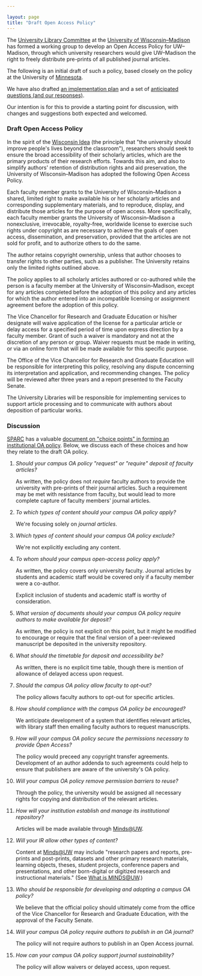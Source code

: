 ```yaml
---

layout: page
title: "Draft Open Access Policy"
---
```

The
[University Library Committee](https://www.library.wisc.edu/about/university-library-committee/)
at the [University of Wisconsin&ndash;Madison](http://www.wisc.edu)
has formed a working group to develop an Open Access Policy for
UW&ndash;Madison, through which university researchers would give
UW&ndash;Madison the right to freely distribute pre-prints of all
published journal articles.

The following is an initial draft of such a policy, based closely on the policy
at the University of
[Minnesota](http://www.policy.umn.edu/Policies/Research/SCHOLARLYARTICLES.html).

We have also drafted [an implementation plan](oa_implementation.html)
and a set of [anticipated questions (and our responses)](oa_questions.html).

Our intention is for this to provide a starting point for discussion,
with changes and suggestions both expected and welcomed.

### Draft Open Access Policy

In the spirit of the [Wisconsin Idea](https://wisconsinidea.wisc.edu/)
(the principle that "the university should improve people's lives
beyond the classroom"), researchers should seek to ensure the broad
accessibility of their scholarly articles, which are the primary
products of their research efforts. Towards this aim, and also
to simplify authors' retention of distribution rights and aid
preservation, the University of Wisconsin&ndash;Madison has adopted
the following Open Access Policy.

Each faculty member grants to the University of
Wisconsin&ndash;Madison a shared, limited right to make available his
or her scholarly articles and corresponding
supplementary materials,
and to reproduce, display, and distribute
those articles for the purpose of open access. More specifically, each
faculty member grants the University of
Wisconsin&ndash;Madison a nonexclusive, irrevocable, royalty-free,
worldwide license to exercise such rights under copyright as are
necessary to achieve the goals of open access, dissemination, and
preservation, provided that the articles are not sold for profit, and
to authorize others to do the same.

The author retains copyright ownership, unless that author chooses to
transfer rights to other parties, such as a publisher. The University
retains only the limited rights outlined above.

The policy applies to all scholarly articles authored or co-authored
while the person is a faculty member at the University of
Wisconsin&ndash;Madison, except for any articles completed before the
adoption of this policy and any articles for which the author entered
into an incompatible licensing or assignment agreement before the
adoption of this policy.

The Vice Chancellor for Research and Graduate Education or his/her designate will waive
application of the license for a particular article or delay access
for a specified period of time upon express direction by a faculty
member. Grant of such a waiver is mandatory and not at the discretion of
any person or group. Waiver requests must be made in writing, or via
an online form that will be made available for this specific purpose.

The Office of the Vice Chancellor for Research and Graduate Education will be responsible for
interpreting this policy, resolving any dispute concerning its
interpretation and application, and recommending changes.
The policy will be reviewed after three years and a report presented
to the Faculty Senate.

The University Libraries will be responsible for implementing services
to support article processing and to communicate with authors about
deposition of particular works.

### Discussion

[SPARC](http://www.sparc.arl.org/) has a valuable
[document on "choice points" in forming an institutional OA policy](http://www.sparc.arl.org/sites/default/files/Choice%20Points_FINAL.pdf).
Below, we discuss each of these choices and how they relate to the
draft OA policy.


1. *Should your campus OA policy "request" or "require" deposit of
   faculty articles?*

   As written, the policy does not *require* faculty authors to
   provide the university with pre-prints of their journal
   articles. Such a requirement may be met with resistance from
   faculty, but would lead to more complete capture of faculty
   members' journal articles.

2. *To which types of content should your campus OA policy apply?*

   We're focusing solely on *journal articles*.

3. *Which types of content should your campus OA policy exclude?*

   We're not explicitly excluding any content.

4. *To whom should your campus open-access policy apply?*

   As written, the policy covers only university faculty. Journal
   articles by students and academic staff would be covered only if a
   faculty member were a co-author.

   Explicit inclusion of students and academic staff is worthy of
   consideration.

5. *What version of documents should your campus OA policy require
   authors to make available for deposit?*

   As written, the policy is not explicit on this point, but it might
   be modified to encourage or require that the final version of a
   peer-reviewed manuscript be deposited in the university
   repository.

6. *What should the timetable for deposit and accessibility be?*

   As written, there is no explicit time table, though there is
   mention of allowance of delayed access upon request.

7. *Should the campus OA policy allow faculty to opt-out?*

   The policy allows faculty authors to opt-out for specific
   articles.

8. *How should compliance with the campus OA policy be encouraged?*

   We anticipate development of a system that identifies relevant
   articles, with library staff then emailing faculty authors to
   request manuscripts.

9. *How will your campus OA policy secure the permissions necessary to
   provide Open Access?*

   The policy would preceed any copyright transfer agreements.
   Development of an author addenda to such agreements could help to
   ensure that publishers are aware of the university's OA policy.

10. *Will your campus OA policy remove permission barriers to reuse?*

    Through the policy, the university would be assigned all necessary
    rights for copying and distribution of the relevant articles.

11. *How will your institution establish and manage its institutional
    repository?*

    Articles will be made available through
    [Minds@UW](https://minds.wisconsin.edu/).

12. *Will your IR allow other types of content?*

    Content at [Minds@UW](https://minds.wisconsin.edu/) may include
    "research papers and reports, pre-prints and post-prints, datasets
    and other primary research materials, learning objects, theses,
    student projects, conference papers and presentations, and other
    born-digital or digitized research and instructional materials."
    (See [What is MINDS@UW](http://www.library.wisc.edu/digital-library-services/minds/).)

13. *Who should be responsible for developing and adopting a campus OA
    policy?*

    We believe that the official policy should ultimately come from
    the office of the Vice Chancellor for Research and Graduate
    Education, with the approval of the Faculty Senate.

14. *Will your campus OA policy require authors to publish in an OA
    journal?*

    The policy will not require authors to publish in an Open Access
    journal.

15. *How can your campus OA policy support journal sustainability?*

    The policy will allow waivers or delayed access, upon request.
